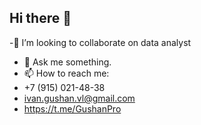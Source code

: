 ## Hi there 👋

-👯 I’m looking to collaborate on data analyst 
- 💬 Ask me something.
- 📫 How to reach me: 
- +7 (915) 021-48-38
- ivan.gushan.vl@gmail.com
- https://t.me/GushanPro

